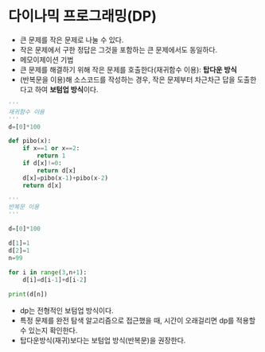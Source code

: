 # 다이나믹 프로그래밍(DP)
- 큰 문제를 작은 문제로 나눌 수 있다.
- 작은 문제에서 구한 정답은 그것을 포함하는 큰 문제에서도 동일하다.
- 메모이제이션 기법
- 큰 문제를 해결하기 위해 작은 문제를 호출한다(재귀함수 이용): **탑다운 방식**
- (반복문을 이용)해 소스코드를 작성하는 경우, 작은 문제부터 차근차근 답을 도출한다고 하여 **보텀업 방식**이다.

``` python
'''
재귀함수 이용
'''
d=[0]*100

def pibo(x):
    if x==1 or x==2:
        return 1
    if d[x]!=0:
        return d[x]
    d[x]=pibo(x-1)+pibo(x-2)
    return d[x]
```

``` python
'''
반복문 이용
'''

d=[0]*100

d[1]=1
d[2]=1
n=99

for i in range(3,n+1):
    d[i]=d[i-1]+d[i-2]
    
print(d[n])
```

- dp는 전형적인 보텀업 방식이다.
- 특정 문제를 완전 탐색 알고리즘으로 접근했을 때, 시간이 오래걸리면 dp를 적용할 수 있는지 확인한다.
- 탑다운방식(재귀)보다는 보텀업 방식(반복문)을 권장한다.